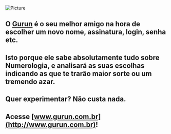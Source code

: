 ![Picture](http://carlosrobertofreire.github.io//gurun/images/logo128.4cf5cccc.png)

## O [Gurun](http://www.gurun.com.br) é o seu melhor amigo na hora de escolher um novo nome, assinatura, login, senha etc. ##

## Isto porque ele sabe absolutamente tudo sobre Numerologia, e analisará as suas escolhas indicando as que te trarão maior sorte ou um tremendo azar. ##

## Quer experimentar? Não custa nada. ##

## Acesse [www.gurun.com.br](http://www.gurun.com.br)! ##
